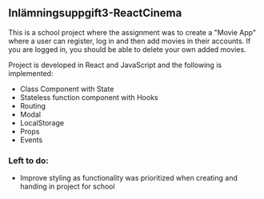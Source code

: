 ## Inlämningsuppgift3-ReactCinema

This is a school project where the assignment was to create a "Movie App" where a user can register, log in and then add movies in their accounts. If you are logged in, you should be able to delete your own added movies. 

Project is developed in React and JavaScript and the following is implemented: 

- Class Component with State
- Stateless function component with Hooks
- Routing
- Modal
- LocalStorage
- Props
- Events

### Left to do:

- Improve styling as functionality was prioritized when creating and handing in project for school
